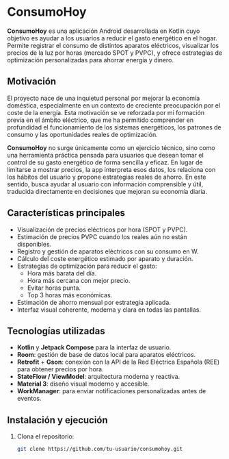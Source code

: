 # ConsumoHoy

**ConsumoHoy** es una aplicación Android desarrollada en Kotlin cuyo objetivo es ayudar a los usuarios a reducir el gasto energético en el hogar. Permite registrar el consumo de distintos aparatos eléctricos, visualizar los precios de la luz por horas (mercado SPOT y PVPC), y ofrece estrategias de optimización personalizadas para ahorrar energía y dinero.

## Motivación

El proyecto nace de una inquietud personal por mejorar la economía doméstica, especialmente en un contexto de creciente preocupación por el coste de la energía. Esta motivación se ve reforzada por mi formación previa en el ámbito eléctrico, que me ha permitido comprender en profundidad el funcionamiento de los sistemas energéticos, los patrones de consumo y las oportunidades reales de optimización.

**ConsumoHoy** no surge únicamente como un ejercicio técnico, sino como una herramienta práctica pensada para usuarios que desean tomar el control de su gasto energético de forma sencilla y eficaz. En lugar de limitarse a mostrar precios, la app interpreta esos datos, los relaciona con los hábitos del usuario y propone estrategias reales de ahorro. En este sentido, busca ayudar al usuario con información comprensible y útil, traducida directamente en decisiones que mejoran su economía diaria.

## Características principales

- Visualización de precios eléctricos por hora (SPOT y PVPC).
- Estimación de precios PVPC cuando los reales aún no están disponibles.
- Registro y gestión de aparatos eléctricos con su consumo en W.
- Cálculo del coste energético estimado por aparato y duración.
- Estrategias de optimización para reducir el gasto:
  - Hora más barata del día.
  - Hora más cercana con mejor precio.
  - Evitar horas punta.
  - Top 3 horas más económicas.
- Estimación de ahorro mensual por estrategia aplicada.
- Interfaz visual coherente, moderna y clara en todas las pantallas.

## Tecnologías utilizadas

- **Kotlin** y **Jetpack Compose** para la interfaz de usuario.
- **Room**: gestión de base de datos local para aparatos eléctricos.
- **Retrofit** + **Gson**: conexión con la API de la Red Eléctrica Española (REE) para obtener precios por hora.
- **StateFlow / ViewModel**: arquitectura moderna y reactiva.
- **Material 3**: diseño visual moderno y accesible.
- **WorkManager**: para enviar notificaciones personalizadas antes de eventos.

## Instalación y ejecución

1. Clona el repositorio:
   ```bash
   git clone https://github.com/tu-usuario/consumohoy.git
